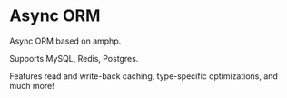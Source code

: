 # Async ORM

Async ORM based on amphp.  

Supports MySQL, Redis, Postgres.  

Features read and write-back caching, type-specific optimizations, and much more!